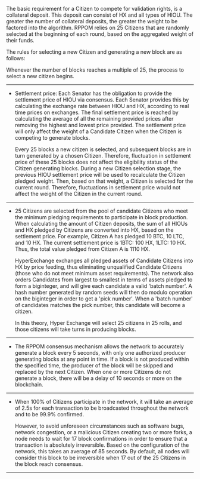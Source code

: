 The basic requirement for a Citizen to compete for validation rights, is a collateral deposit. This deposit can consist of HX and all types of HIOU. The greater the number of collateral deposits, the greater the weight to be factored into the algorithm. RPPOM relies on 25 Citizens that are randomly selected at the beginning of each round, based on the aggregated weight of their funds.
 
The rules for selecting a new Citizen and generating a new block are as follows:

Whenever the number of blocks reaches a multiple of 25, the process to select a new citizen begins.


---

* Settlement price: Each Senator has the obligation to provide the settlement price of HIOU via consensus. Each Senator provides this by calculating the exchange rate between HIOU and HX, according to real time prices on exchanges. The final settlement price is reached by calculating the average of all the remaining provided prices after removing the highest and lowest price provided. The settlement price will only affect the weight of a Candidate Citizen when the Citizen is competing to generate blocks.

    Every 25 blocks a new citizen is selected, and subsequent blocks are in turn generated by a chosen Citizen. Therefore, fluctuation in settlement price of these 25 blocks does not affect the eligibility status of the Citizen generating blocks. During a new Citizen selection stage, the previous HIOU settlement price will be used to recalculate the Citizen  pledged weight. Then, based on that weight, a Citizen is selected for the current round. Therefore, fluctuations in settlement price would not affect the weight of the Citizen in the current round.


---

* 25 Citizens are selected from the pool of candidate Citizens who meet the minimum pledging requirements to participate in block production. When calculating the amount of Citizen deposits, the sum of all HIOUs and HX pledged by Citizens are converted into HX, based on the settlement price. For example, Citizen A has pledged 10 BTC, 10 LTC, and 10 HX. The current settlement price is 1BTC: 100 HX, 1LTC: 10 HX. Thus, the total value pledged from Citizen A is 1110 HX.

    HyperExchange exchanges all pledged assets of Candidate Citizens into HX by price feeding, thus eliminating unqualified Candidate Citizens (those who do not meet minimum asset requirements). The network also orders Candidates from largest to smallest in terms of assets pledged to form a biginteger, and will give each candidate a valid 'batch number'. A hash number generated by random seeds will then do modulo operation on the biginteger in order to get a 'pick number'. When a 'batch number' of candidates matches the pick number, this candidate will become a citizen. 

    In this theory, Hyper Exchange will select 25 citizens in 25 rolls, and those citizens will take turns in producing blocks.

---

* The RPPOM consensus mechanism allows the network to accurately generate a block every 5 seconds, with only one authorized producer generating blocks at any point in time. If a block is not produced within the specified time, the producer of the block will be skipped and replaced by the next Citizen. When one or more Citizens do not generate a block, there will be a delay of 10 seconds or more on the blockchain.

---

* When 100% of Citizens participate in the network, it will take an average of 2.5s for each transaction to be broadcasted throughout the network and to be 99.9% confirmed.

    However, to avoid unforeseen circumstances such as software bugs, network congestion, or a malicious Citizen creating two or more forks, a node needs to wait for 17 block confirmations in order to ensure that a transaction is absolutely irreversible. Based on the configuration of the network, this takes an average of 85 seconds. By default, all nodes will consider this block to be irreversible when 17 out of the 25 Citizens in the block reach consensus.


---

